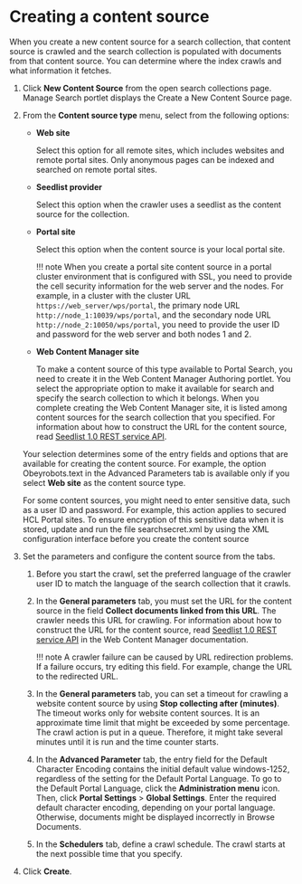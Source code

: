 # Creating a content source


When you create a new content source for a search collection, that content source is crawled and the search collection is populated with documents from that content source. You can determine where the index crawls and what information it fetches.

1.  Click **New Content Source** from the open search collections page. Manage Search portlet displays the Create a New Content Source page.

2.  From the **Content source type** menu, select from the following options:

    -   **Web site**

        Select this option for all remote sites, which includes websites and remote portal sites. Only anonymous pages can be indexed and searched on remote portal sites.

    -   **Seedlist provider**

        Select this option when the crawler uses a seedlist as the content source for the collection.

    -   **Portal site**

        Select this option when the content source is your local portal site.

        !!! note
            When you create a portal site content source in a portal cluster environment that is configured with SSL, you need to provide the cell security information for the web server and the nodes. For example, in a cluster with the cluster URL `https://web_server/wps/portal`, the primary node URL `http://node_1:10039/wps/portal`, and the secondary node URL `http://node_2:10050/wps/portal`, you need to provide the user ID and password for the web server and both nodes 1 and 2.

    -   **Web Content Manager site**

        To make a content source of this type available to Portal Search, you need to create it in the Web Content Manager Authoring portlet. You select the appropriate option to make it available for search and specify the search collection to which it belongs. When you complete creating the Web Content Manager site, it is listed among content sources for the search collection that you specified. For information about how to construct the URL for the content source, read [Seedlist 1.0 REST service API](../../../crawling_webcontent_seedbase/wcm_searchseed/wcm_dev_search_seedrestapi.md).

    Your selection determines some of the entry fields and options that are available for creating the content source. For example, the option Obeyrobots.text in the Advanced Parameters tab is available only if you select **Web site** as the content source type.

    For some content sources, you might need to enter sensitive data, such as a user ID and password. For example, this action applies to secured HCL Portal sites. To ensure encryption of this sensitive data when it is stored, update and run the file searchsecret.xml by using the XML configuration interface before you create the content source

3.  Set the parameters and configure the content source from the tabs.

    1.  Before you start the crawl, set the preferred language of the crawler user ID to match the language of the search collection that it crawls.

    2.  In the **General parameters** tab, you must set the URL for the content source in the field **Collect documents linked from this URL**. The crawler needs this URL for crawling. For information about how to construct the URL for the content source, read [Seedlist 1.0 REST service API](../../../crawling_webcontent_seedbase/wcm_searchseed/wcm_dev_search_seedrestapi.md) in the Web Content Manager documentation.

        !!! note
            A crawler failure can be caused by URL redirection problems. If a failure occurs, try editing this field. For example, change the URL to the redirected URL.

    3.  In the **General parameters** tab, you can set a timeout for crawling a website content source by using **Stop collecting after \(minutes\)**. The timeout works only for website content sources. It is an approximate time limit that might be exceeded by some percentage. The crawl action is put in a queue. Therefore, it might take several minutes until it is run and the time counter starts.

    4.  In the **Advanced Parameter** tab, the entry field for the Default Character Encoding contains the initial default value windows-1252, regardless of the setting for the Default Portal Language. To go to the Default Portal Language, click the **Administration menu** icon. Then, click **Portal Settings** \> **Global Settings**. Enter the required default character encoding, depending on your portal language. Otherwise, documents might be displayed incorrectly in Browse Documents.

    5.  In the **Schedulers** tab, define a crawl schedule. The crawl starts at the next possible time that you specify.

4.  Click **Create**.


<!--
-   **[Setting the general parameters for a content source](st_gn_prm_cntsrc.md)**  
Set the general parameters for the content source by completing the entry fields and making your selections in the General Parameters tab.
-   **[Setting the advanced parameters for a content source](st_adv_prm_cntsrc.md)**  
Set the advanced parameters for the content source by completing the entry fields and making your selections in the Advanced Parameters tab.
-   **[Configuring](configuring.md)**  
Configure the **Schedulers**, **Filters**, and **Security** from the respective tabs in the Create a New Content Source page. --->

